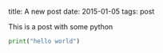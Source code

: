 title: A new post
date: 2015-01-05
tags: post

This is a post with some python

```python
print("hello world")
```
